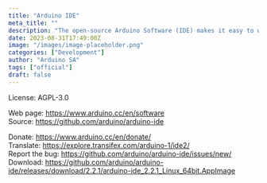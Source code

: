 ```yaml
---
title: "Arduino IDE"
meta_title: ""
description: "The open-source Arduino Software (IDE) makes it easy to write code and upload it to the board. This software can be used with any Arduino board"
date: 2023-08-31T17:49:00Z
image: "/images/image-placeholder.png"
categories: ["Development"]
author: "Arduino SA"
tags: ["official"]
draft: false
---
```


License: AGPL-3.0

Web page: https://www.arduino.cc/en/software  
Source: https://github.com/arduino/arduino-ide

Donate: https://www.arduino.cc/en/donate/  
Translate: https://explore.transifex.com/arduino-1/ide2/  
Report the bug: https://github.com/arduino/arduino-ide/issues/new/  
Download: https://github.com/arduino/arduino-ide/releases/download/2.2.1/arduino-ide_2.2.1_Linux_64bit.AppImage
